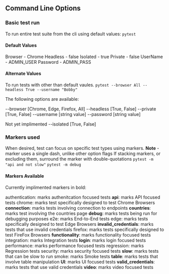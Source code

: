 ## Command Line Options

### Basic test run
To run entire test suite from the cli using default values:
`pytest`

#### Default Values
Browser - Chrome
Headless - false
Isolated - true
Private - false
UserName - ADMIN_USER
Password - ADMIN_PASS

#### Alternate Values
To run tests with other than default vaules. 
`pytest --browser All --headless True --username "Bobby"`

The following options are available:

--browser [Chrome, Edge, Firefox, All]
--headless [True, False]
--private [True, False]
--username [string value]
--password [string value]

Not yet implimented
--isolated [True, False]

### Markers used
When desired, test can focus on specific test types using markers.
**Note** - marker uses a single dash, unlike other option flags
If stacking markers, or excluding them, surround the marker with double-quotations
`pytest -m "api and not slow"`
`pytest -m debug`

#### Markers Available
Currently implimented markers in bold:

authentication: marks authenitcation focused tests
**api**: marks API focused tests
chrome: marks test specifically designed to test Chrome Browsers
**connection**: marks tests involving connection to endpoints
**countries**: marks test involving the countries page
**debug**: marks tests being run for debugging purposes
e2e: marks End-to-End tests
edge: marks tests specifically designed to test Edge Browsers
**invalid_credentials**: marks tests that use invalid credentials
firefox: marks tests specifically designed to test FireFox Browsers
**functionality**: marks functionality focused tests
integration: marks Integration tests
**login**: marks login focused tests
performance: marks performance focused tests
regression: marks Regression tests
security: marks security focused tests
**slow**: marks tests that can be slow to run
smoke: marks Smoke tests
**table**: marks tests that involve table manipulation
**UI**: marks UI focused tests
**valid_credentials**: marks tests that use valid credentials
**video**: marks video focused tests

